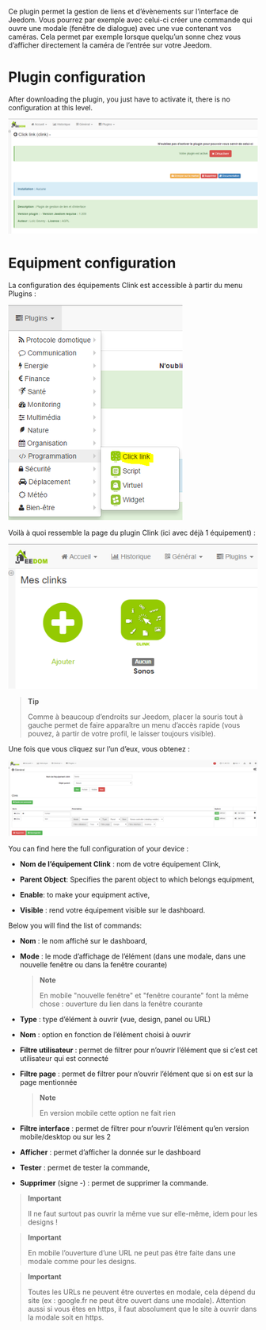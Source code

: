 Ce plugin permet la gestion de liens et d’évènements sur l’interface de
Jeedom. Vous pourrez par exemple avec celui-ci créer une commande qui
ouvre une modale (fenêtre de dialogue) avec une vue contenant vos
caméras. Cela permet par exemple lorsque quelqu’un sonne chez vous
d’afficher directement la caméra de l’entrée sur votre Jeedom.

Plugin configuration
=======================

After downloading the plugin, you just have to activate it,
there is no configuration at this level.

![clink1](../images/clink1.PNG)

Equipment configuration
=============================

La configuration des équipements Clink est accessible à partir du menu
Plugins :

![clink2](../images/clink2.PNG)

Voilà à quoi ressemble la page du plugin Clink (ici avec déjà 1
équipement) :

![clink3](../images/clink3.PNG)

> **Tip**
>
> Comme à beaucoup d’endroits sur Jeedom, placer la souris tout à gauche
> permet de faire apparaître un menu d’accès rapide (vous pouvez, à
> partir de votre profil, le laisser toujours visible).

Une fois que vous cliquez sur l’un d’eux, vous obtenez :

![clink4](../images/clink4.PNG)

You can find here the full configuration of your device :

-   **Nom de l’équipement Clink** : nom de votre équipement Clink,

-   **Parent Object**: Specifies the parent object to which belongs
    equipment,

-   **Enable**: to make your equipment active,

-   **Visible** : rend votre équipement visible sur le dashboard.

Below you will find the list of commands:

-   **Nom** : le nom affiché sur le dashboard,

-   **Mode** : le mode d’affichage de l’élément (dans une modale, dans
    une nouvelle fenêtre ou dans la fenêtre courante)

    > **Note**
    >
    > En mobile "nouvelle fenêtre" et "fenêtre courante" font la même
    > chose : ouverture du lien dans la fenêtre courante

-   **Type** : type d’élément à ouvrir (vue, design, panel ou URL)

-   **Nom** : option en fonction de l’élément choisi à ouvrir

-   **Filtre utilisateur** : permet de filtrer pour n’ouvrir l’élément
    que si c’est cet utilisateur qui est connecté

-   **Filtre page** : permet de filtrer pour n’ouvrir l’élément que si
    on est sur la page mentionnée

    > **Note**
    >
    > En version mobile cette option ne fait rien

-   **Filtre interface** : permet de filtrer pour n’ouvrir l’élément
    qu’en version mobile/desktop ou sur les 2

-   **Afficher** : permet d’afficher la donnée sur le dashboard

-   **Tester** : permet de tester la commande,

-   **Supprimer** (signe -) : permet de supprimer la commande.

> **Important**
>
> Il ne faut surtout pas ouvrir la même vue sur elle-même, idem pour les
> designs !

> **Important**
>
> En mobile l’ouverture d’une URL ne peut pas être faite dans une modale
> comme pour les designs.

> **Important**
>
> Toutes les URLs ne peuvent être ouvertes en modale, cela dépend du
> site (ex : google.fr ne peut être ouvert dans une modale). Attention
> aussi si vous êtes en https, il faut absolument que le site à ouvrir
> dans la modale soit en https.
